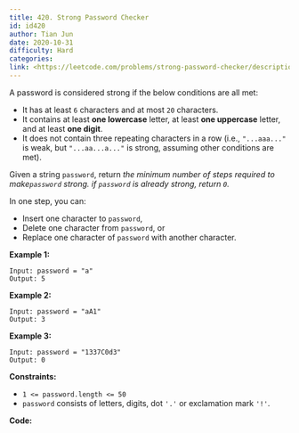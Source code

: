 ```yaml
---
title: 420. Strong Password Checker
id: id420
author: Tian Jun
date: 2020-10-31
difficulty: Hard
categories: 
link: <https://leetcode.com/problems/strong-password-checker/description/>
---
```


A password is considered strong if the below conditions are all met:

  * It has at least `6` characters and at most `20` characters.
  * It contains at least **one lowercase** letter, at least **one uppercase** letter, and at least **one digit**.
  * It does not contain three repeating characters in a row (i.e., `"...aaa..."` is weak, but `"...aa...a..."` is strong, assuming other conditions are met).

Given a string `password`, return _the minimum number of steps required to
make`password` strong. if `password` is already strong, return `0`._

In one step, you can:

  * Insert one character to `password`,
  * Delete one character from `password`, or
  * Replace one character of `password` with another character.



**Example 1:**
            
	Input: password = "a"    
	Output: 5    

**Example 2:**
            
	Input: password = "aA1"    
	Output: 3    

**Example 3:**
            
	Input: password = "1337C0d3"    
	Output: 0    



**Constraints:**

  * `1 <= password.length <= 50`
  * `password` consists of letters, digits, dot `'.'` or exclamation mark `'!'`.


**Code:**
